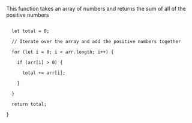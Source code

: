 This function takes an array of numbers and returns the sum of all of the positive numbers

```function positiveSum(arr) {

  let total = 0;

  // Iterate over the array and add the positive numbers together

  for (let i = 0; i < arr.length; i++) {

    if (arr[i] > 0) {

      total += arr[i];

    }

  }

  return total;

}
